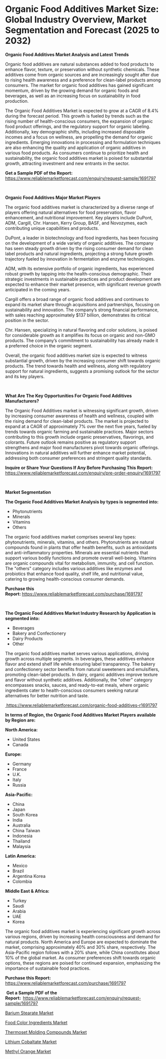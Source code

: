 <p><h1>Organic Food Additives Market Size: Global Industry Overview, Market Segmentation and Forecast (2025 to 2032)</h1></p><p><strong>Organic Food Additives Market Analysis and Latest Trends</strong></p>
<p><p>Organic food additives are natural substances added to food products to enhance flavor, texture, or preservation without synthetic chemicals. These additives come from organic sources and are increasingly sought after due to rising health awareness and a preference for clean-label products among consumers. The market for organic food additives has gained significant momentum, driven by the growing demand for organic foods and beverages, as well as an increasing focus on sustainability in food production.</p><p>The Organic Food Additives Market is expected to grow at a CAGR of 8.4% during the forecast period. This growth is fueled by trends such as the rising number of health-conscious consumers, the expansion of organic food product offerings, and the regulatory support for organic labeling. Additionally, key demographic shifts, including increased disposable incomes and a focus on wellness, are propelling the demand for organic ingredients. Emerging innovations in processing and formulation techniques are also enhancing the quality and application of organic additives in various food products. As consumers continue to prioritize health and sustainability, the organic food additives market is poised for substantial growth, attracting investment and new entrants in the sector.</p></p>
<p><strong>Get a Sample PDF of the Report:&nbsp;</strong> <a href="https://www.reliablemarketforecast.com/enquiry/request-sample/1691797?utm_campaign=1134&utm_medium=2&utm_source=Github&utm_content=ia&utm_term=02042025&utm_id=organic-food-additives">https://www.reliablemarketforecast.com/enquiry/request-sample/1691797</a></p>
<p>&nbsp;</p>
<p><strong>Organic Food Additives Major Market Players</strong></p>
<p><p>The organic food additives market is characterized by a diverse range of players offering natural alternatives for food preservation, flavor enhancement, and nutritional improvement. Key players include DuPont, ADM, Cargill, Chr. Hansen, Kerry Group, BASF, and Novozymes, each contributing unique capabilities and products.</p><p>DuPont, a leader in biotechnology and food ingredients, has been focusing on the development of a wide variety of organic additives. The company has seen steady growth driven by the rising consumer demand for clean label products and natural ingredients, projecting a strong future growth trajectory fueled by innovation in fermentation and enzyme technologies.</p><p>ADM, with its extensive portfolio of organic ingredients, has experienced robust growth by tapping into the health-conscious demographic. Their strategic investments in sustainable practices and product development are expected to enhance their market presence, with significant revenue growth anticipated in the coming years.</p><p>Cargill offers a broad range of organic food additives and continues to expand its market share through acquisitions and partnerships, focusing on sustainability and innovation. The company’s strong financial performance, with sales reaching approximately $137 billion, demonstrates its critical position in the sector.</p><p>Chr. Hansen, specializing in natural flavoring and color solutions, is poised for considerable growth as it amplifies its focus on organic and non-GMO products. The company’s commitment to sustainability has already made it a preferred choice in the organic segment.</p><p>Overall, the organic food additives market size is expected to witness substantial growth, driven by the increasing consumer shift towards organic products. The trend towards health and wellness, along with regulatory support for natural ingredients, suggests a promising outlook for the sector and its key players.</p></p>
<p>&nbsp;</p>
<p><strong>What Are The Key Opportunities For Organic Food Additives Manufacturers?</strong></p>
<p><p>The Organic Food Additives market is witnessing significant growth, driven by increasing consumer awareness of health and wellness, coupled with the rising demand for clean-label products. The market is projected to expand at a CAGR of approximately 7% over the next five years, fueled by trends towards organic farming and sustainable practices. Major sectors contributing to this growth include organic preservatives, flavorings, and colorants. Future outlook remains positive as regulatory support strengthens and major food manufacturers pivot towards organic offerings. Innovations in natural additives will further enhance market potential, addressing both consumer preferences and stringent quality standards.</p></p>
<p><strong>Inquire or Share Your Questions If Any Before Purchasing This Report:</strong> <a href="https://www.reliablemarketforecast.com/enquiry/pre-order-enquiry/1691797?utm_campaign=1134&utm_medium=2&utm_source=Github&utm_content=ia&utm_term=02042025&utm_id=organic-food-additives">https://www.reliablemarketforecast.com/enquiry/pre-order-enquiry/1691797</a></p>
<p>&nbsp;</p>
<p><strong>Market Segmentation</strong></p>
<p><strong>The Organic Food Additives Market Analysis by types is segmented into:</strong></p>
<p><ul><li>Phytonutrients</li><li>Minerals</li><li>Vitamins</li><li>Others</li></ul></p>
<p><p>The organic food additives market comprises several key types: phytonutrients, minerals, vitamins, and others. Phytonutrients are natural compounds found in plants that offer health benefits, such as antioxidants and anti-inflammatory properties. Minerals are essential nutrients that support various bodily functions and promote overall well-being. Vitamins are organic compounds vital for metabolism, immunity, and cell function. The "others" category includes various additives like enzymes and probiotics that enhance food quality, shelf life, and nutritional value, catering to growing health-conscious consumer demands.</p></p>
<p><strong>Purchase this Report:&nbsp;</strong><a href="https://www.reliablemarketforecast.com/purchase/1691797?utm_campaign=1134&utm_medium=2&utm_source=Github&utm_content=ia&utm_term=02042025&utm_id=organic-food-additives">https://www.reliablemarketforecast.com/purchase/1691797</a></p>
<p>&nbsp;</p>
<p><strong>The Organic Food Additives Market Industry Research by Application is segmented into:</strong></p>
<p><ul><li>Beverages</li><li>Bakery and Confectionery</li><li>Dairy Products</li><li>Other</li></ul></p>
<p><p>The organic food additives market serves various applications, driving growth across multiple segments. In beverages, these additives enhance flavor and extend shelf life while ensuring label transparency. The bakery and confectionery sector benefits from natural sweeteners and emulsifiers, promoting clean-label products. In dairy, organic additives improve texture and flavor without synthetic additives. Additionally, the "other" category encompasses snacks, sauces, and ready-to-eat meals, where organic ingredients cater to health-conscious consumers seeking natural alternatives for better nutrition and taste.</p></p>
<p><a href="https://www.reliablemarketforecast.com/organic-food-additives-r1691797?utm_campaign=1134&utm_medium=2&utm_source=Github&utm_content=ia&utm_term=02042025&utm_id=organic-food-additives">&nbsp;https://www.reliablemarketforecast.com/organic-food-additives-r1691797</a></p>
<p><strong>In terms of Region, the Organic Food Additives Market Players available by Region are:</strong></p>
<p>
    <p> <strong> North America: </strong>
        <ul>
            <li>United States</li>
            <li>Canada</li>
        </ul>
        </p> 
    <p> <strong> Europe: </strong>
        <ul>
            <li>Germany</li>
            <li>France</li>
            <li>U.K.</li>
            <li>Italy</li>
            <li>Russia</li>
        </ul>
        </p> 
    <p> <strong> Asia-Pacific: </strong>
        <ul>
            <li>China</li>
            <li>Japan</li>
            <li>South Korea</li>
            <li>India</li>
            <li>Australia</li>
            <li>China Taiwan</li>
            <li>Indonesia</li>
            <li>Thailand</li>
            <li>Malaysia</li>
        </ul>
        </p> 
    <p> <strong> Latin America: </strong>
        <ul>
            <li>Mexico</li>
            <li>Brazil</li>
            <li>Argentina Korea</li>
            <li>Colombia</li>
        </ul>
        </p> 
    <p> <strong> Middle East & Africa: </strong>
        <ul>
            <li>Turkey</li>
            <li>Saudi</li>
            <li>Arabia</li>
            <li>UAE</li>
            <li>Korea</li>
        </ul>
    </p>
    </p>
<p><p>The organic food additives market is experiencing significant growth across various regions, driven by increasing health consciousness and demand for natural products. North America and Europe are expected to dominate the market, comprising approximately 40% and 30% share, respectively. The Asia-Pacific region follows with a 20% share, while China constitutes about 10% of the global market. As consumer preferences shift towards organic options, these regions are poised for continued expansion, emphasizing the importance of sustainable food practices.</p></p>
<p><strong>Purchase this Report: </strong><a href="https://www.reliablemarketforecast.com/purchase/1691797?utm_campaign=1134&utm_medium=2&utm_source=Github&utm_content=ia&utm_term=02042025&utm_id=organic-food-additives">https://www.reliablemarketforecast.com/purchase/1691797</a></p>
<p>&nbsp;<strong>Get a Sample PDF of the Report:&nbsp;&nbsp;</strong><a href="https://www.reliablemarketforecast.com/enquiry/request-sample/1691797?utm_campaign=1134&utm_medium=2&utm_source=Github&utm_content=ia&utm_term=02042025&utm_id=organic-food-additives">https://www.reliablemarketforecast.com/enquiry/request-sample/1691797</a></p>
<p><strong></strong></p>
<p><p><a href="https://github.com/goreabeeran/Market-Research-Report-List-1/blob/main/barium-stearate-market.md?utm_campaign=1134&utm_medium=2&utm_source=Github&utm_content=ia&utm_term=02042025&utm_id=organic-food-additives">Barium Stearate Market</a></p><p><a href="https://github.com/prumrupear/Market-Research-Report-List-1/blob/main/food-color-ingredients-market.md?utm_campaign=1134&utm_medium=2&utm_source=Github&utm_content=ia&utm_term=02042025&utm_id=organic-food-additives">Food Color Ingredients Market</a></p><p><a href="https://github.com/kelttnandan9/Market-Research-Report-List-1/blob/main/thermoset-molding-compounds-market.md?utm_campaign=1134&utm_medium=2&utm_source=Github&utm_content=ia&utm_term=02042025&utm_id=organic-food-additives">Thermoset Molding Compounds Market</a></p><p><a href="https://github.com/borsiflorsfa/Market-Research-Report-List-1/blob/main/lithium-cobaltate-market.md?utm_campaign=1134&utm_medium=2&utm_source=Github&utm_content=ia&utm_term=02042025&utm_id=organic-food-additives">Lithium Cobaltate Market</a></p><p><a href="https://github.com/romeoacuffap/Market-Research-Report-List-1/blob/main/methyl-orange-market.md?utm_campaign=1134&utm_medium=2&utm_source=Github&utm_content=ia&utm_term=02042025&utm_id=organic-food-additives">Methyl Orange Market</a></p></p>